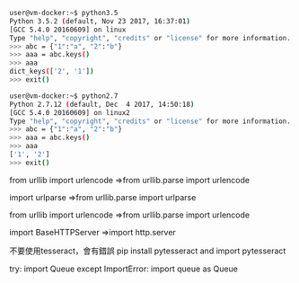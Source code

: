 ```sh
user@vm-docker:~$ python3.5
Python 3.5.2 (default, Nov 23 2017, 16:37:01)
[GCC 5.4.0 20160609] on linux
Type "help", "copyright", "credits" or "license" for more information.
>>> abc = {"1":"a", "2":"b"}
>>> aaa = abc.keys()
>>> aaa
dict_keys(['2', '1'])
>>> exit()

user@vm-docker:~$ python2.7
Python 2.7.12 (default, Dec  4 2017, 14:50:18)
[GCC 5.4.0 20160609] on linux2
Type "help", "copyright", "credits" or "license" for more information.
>>> abc = {"1":"a", "2":"b"}
>>> aaa = abc.keys()
>>> aaa
['1', '2']
>>> exit()
```

from urllib import urlencode
=>from urllib.parse import urlencode

import urlparse
=>from urllib.parse import urlparse

from urllib import urlencode
=>from urllib.parse import urlencode

import BaseHTTPServer
=>import http.server

不要使用tesseract，會有錯誤
pip install pytesseract and import pytesseract



try:
    import Queue
except ImportError:
    import queue as Queue
